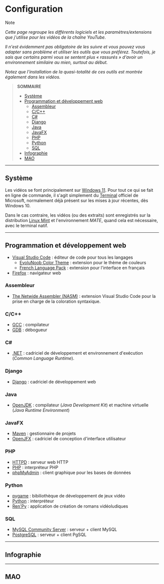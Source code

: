 # Configuration

> [!Note]
> _Cette page regroupe les différents logiciels et les paramètres/extensions que j'utilise pour les vidéos de la chaîne YouTube._
>
> _Il n'est évidemment pas obligatoire de les suivre et vous pouvez vous adapter sans problème et utiliser les outils que vous préférez. Toutefois, je sais que certains parmi vous se sentent plus « rassurés » d'avoir un environnement similaire au mien, surtout au début._
>
> _Notez que l'installation de la quasi-totalité de ces outils est montrée également dans les vidéos._

> **SOMMAIRE**
> + [Système](#système)
> + [Programmation et développement web](#programmation-et-développement-web)
>     + [Assembleur](#assembleur) 
>     + [C/C++](#cc)
>     + [C#](#c)
>     + [Django](#django)
>     + [Java](#java)
>     + [JavaFX](#javafx)
>     + [PHP](#php)
>     + [Python](#python)
>     + [SQL](#sql)
> + [Infographie](#infographie)
> + [MAO](#mao)

---

## Système

Les vidéos se font principalement sur [Windows 11](https://www.microsoft.com/fr-fr/software-download/windows11). Pour tout ce qui se fait en ligne de commande, il s'agit simplement du [Terminal](https://apps.microsoft.com/detail/9n0dx20hk701?hl=fr-FR&gl=FR) officiel de Microsoft, normalement déjà présent sur les mises à jour récentes, dès Windows 10.

Dans le cas contraire, les vidéos (ou des extraits) sont enregistrés sur la distribution [Linux Mint](https://www.linuxmint.com/) et l'environnement _MATE_, quand cela est nécessaire, avec le terminal natif.

---

## Programmation et développement web

+ [Visual Studio Code](https://code.visualstudio.com/) : éditeur de code pour tous les langages
    + [EvoluNoob Color Theme](#) : extension pour le thème de couleurs
    + [French Language Pack](https://marketplace.visualstudio.com/items?itemName=MS-CEINTL.vscode-language-pack-fr) : extension pour l'interface en français
+ [Firefox](https://www.mozilla.org/fr/firefox/new/) : navigateur web

### Assembleur

+ [The Netwide Assembler (NASM)](https://marketplace.visualstudio.com/items?itemName=rights.nas-vscode) : extension Visual Studio Code pour la prise en charge de la coloration syntaxique.

### C/C++

+ [GCC](https://gcc.gnu.org/) : compilateur
+ [GDB](https://www.sourceware.org/gdb/) : débogueur

### C#

+ [.NET](https://dotnet.microsoft.com/fr-fr/) : cadriciel de développement et environnement d'exécution (_Common Language Runtime_).

### Django

+ [Django](https://www.djangoproject.com/) : cadriciel de développement web

### Java

+ [OpenJDK](https://openjdk.org/index.html) : compilateur (_Java Development Kit_) et machine virtuelle (_Java Runtime Environment_)

### JavaFX

+ [Maven](https://maven.apache.org/) : gestionnaire de projets
+ [OpenJFX](https://openjfx.io/) : cadriciel de conception d'interface utilisateur

### PHP

+ [HTTPD](https://httpd.apache.org/) : serveur web HTTP
+ [PHP](https://www.php.net/) : interpréteur PHP
+ [phpMyAdmin](https://www.phpmyadmin.net/) : client graphique pour les bases de données

### Python

+ [pygame](https://www.pygame.org/docs/) : bibiliothèque de développement de jeux vidéo
+ [Python](https://www.python.org/) : interpréteur
+ [Ren'Py](https://www.renpy.org/) : application de création de romans vidéoludiques

### SQL

+ [MySQL Community Server](https://dev.mysql.com/downloads/mysql/) : serveur + client MySQL
+ [PostgreSQL](https://www.postgresql.org/) : serveur + client PgSQL

---

## Infographie

---

## MAO

